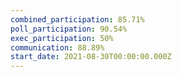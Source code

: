 ```yaml
---
combined_participation: 85.71%
poll_participation: 90.54%
exec_participation: 50%
communication: 88.89%
start_date: 2021-08-30T00:00:00.000Z
---
```

